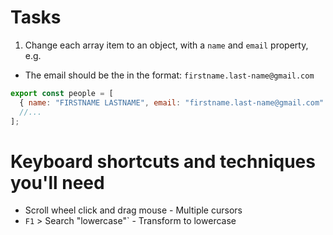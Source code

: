 # Tasks

1. Change each array item to an object, with a `name` and `email` property, e.g.

- The email should be the in the format: `firstname.last-name@gmail.com`

```javascript
export const people = [
  { name: "FIRSTNAME LASTNAME", email: "firstname.last-name@gmail.com" },
  //...
];
```

# Keyboard shortcuts and techniques you'll need

- Scroll wheel click and drag mouse - Multiple cursors
- `F1` > Search "lowercase"` - Transform to lowercase
